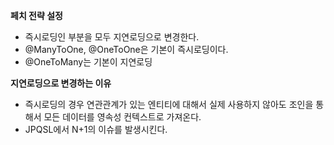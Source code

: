 **페치 전략 설정**
- 즉시로딩인 부분을 모두 지연로딩으로 변경한다.
- @ManyToOne, @OneToOne은 기본이 즉시로딩이다.
 - @OneToMany는 기본이 지연로딩

**지연로딩으로 변경하는 이유**
- 즉시로딩의 경우 연관관계가 있는 엔티티에 대해서 실제 사용하지 않아도 조인을 통해서 모든 데이터를 영속성 컨텍스트로 가져온다.
- JPQSL에서 N+1의 이슈를 발생시킨다.
